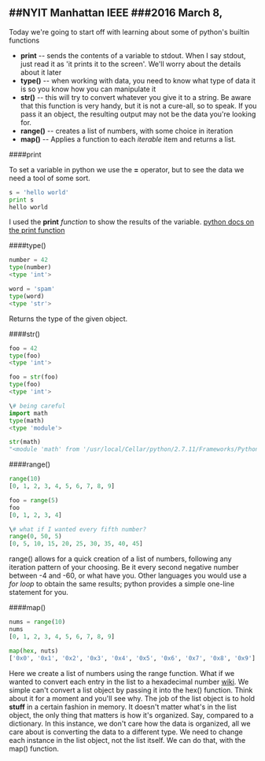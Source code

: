 ##NYIT Manhattan IEEE
###2016 March 8,
---




Today we're going to start off with learning about some of python's builtin functions

+ __print__  -- sends the contents of a variable to stdout. When I say stdout, just read it as 'it prints it to the screen'. We'll worry about the details about it later
+ __type()__ -- when working with data, you need to know what type of data it is so you know how you can manipulate it
+ __str()__ -- this will try to convert whatever you give it to a string. Be aware that this function is very handy, but it is not a cure-all, so to speak. If you pass it an object, the resulting output may not be the data you're looking for.
+ __range()__ -- creates a list of numbers, with some choice in iteration
+ __map()__ -- Applies a function to each _iterable_ item and returns a list.





####print

To set a variable in python we use the __=__ operator, but to see the data we need a tool of some sort.


```python
s = 'hello world'
print s
hello world
```

I used the __print__ _function_ to show the results of the variable. [python docs on the print function](https://docs.python.org/2/reference/simple_stmts.html#print)


####type()

```python
number = 42
type(number)
<type 'int'>

word = 'spam'
type(word)
<type 'str'>
```
Returns the type of the given object. 


####str()
```python
foo = 42
type(foo)
<type 'int'>

foo = str(foo)
type(foo)
<type 'int'>

\# being careful
import math
type(math)
<type 'module'>

str(math)
"<module 'math' from '/usr/local/Cellar/python/2.7.11/Frameworks/Python.framework/Versions/2.7/lib/python2.7/lib-dynload/math.so'>"

```


####range()

```python
range(10)
[0, 1, 2, 3, 4, 5, 6, 7, 8, 9]

foo = range(5)
foo
[0, 1, 2, 3, 4]

\# what if I wanted every fifth number?
range(0, 50, 5)
[0, 5, 10, 15, 20, 25, 30, 35, 40, 45]
```
range() allows for a quick creation of a list of numbers, following any iteration pattern of your choosing. Be it every second negative number between -4 and -60, or what have you. Other languages you would use a _for loop_ to obtain the same results; python provides a simple one-line statement for you.



####map()
```python
nums = range(10)
nums
[0, 1, 2, 3, 4, 5, 6, 7, 8, 9]

map(hex, nuts)
['0x0', '0x1', '0x2', '0x3', '0x4', '0x5', '0x6', '0x7', '0x8', '0x9']
```
Here we create a list of numbers using the range function. What if we wanted to convert each entry in the list to a hexadecimal number [wiki](https://en.wikipedia.org/wiki/Hexadecimal). We simple can't convert a list object by passing it into the hex() function. Think about it for a moment and you'll see why. The job of the list object is to hold __stuff__ in a certain fashion in memory. It doesn't matter what's in the list object, the only thing that matters is how it's organized. Say, compared to a dictionary. In this instance, we don't care how the data is organized, all we care about is converting the data to a different type. We need to change each instance in the list object, not the list itself. We can do that, with the map() function.






